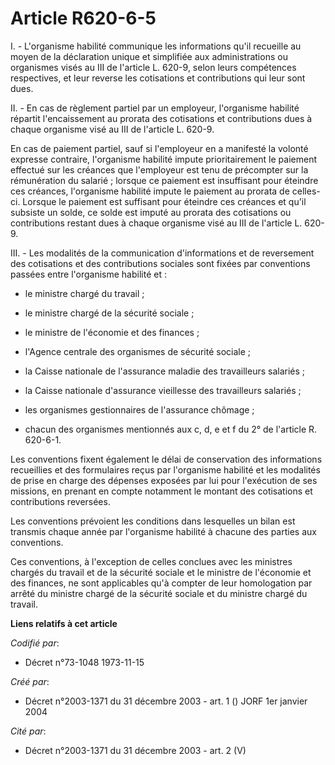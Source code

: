 # Article R620-6-5

I. - L'organisme habilité communique les informations qu'il recueille au moyen de la déclaration unique et simplifiée aux
administrations ou organismes visés au III de l'article L. 620-9, selon leurs compétences respectives, et leur reverse les
cotisations et contributions qui leur sont dues.

II. - En cas de règlement partiel par un employeur, l'organisme habilité répartit l'encaissement au prorata des cotisations
et contributions dues à chaque organisme visé au III de l'article L. 620-9.

En cas de paiement partiel, sauf si l'employeur en a manifesté la volonté expresse contraire, l'organisme habilité impute
prioritairement le paiement effectué sur les créances que l'employeur est tenu de précompter sur la rémunération du salarié ;
lorsque ce paiement est insuffisant pour éteindre ces créances, l'organisme habilité impute le paiement au prorata de celles-
ci. Lorsque le paiement est suffisant pour éteindre ces créances et qu'il subsiste un solde, ce solde est imputé au prorata
des cotisations ou contributions restant dues à chaque organisme visé au III de l'article L. 620-9.

III. - Les modalités de la communication d'informations et de reversement des cotisations et des contributions sociales sont
fixées par conventions passées entre l'organisme habilité et :

- le ministre chargé du travail ;

- le ministre chargé de la sécurité sociale ;

- le ministre de l'économie et des finances ;

- l'Agence centrale des organismes de sécurité sociale ;

- la Caisse nationale de l'assurance maladie des travailleurs salariés ;

- la Caisse nationale d'assurance vieillesse des travailleurs salariés ;

- les organismes gestionnaires de l'assurance chômage ;

- chacun des organismes mentionnés aux c, d, e et f du 2° de l'article R. 620-6-1.

Les conventions fixent également le délai de conservation des informations recueillies et des formulaires reçus par
l'organisme habilité et les modalités de prise en charge des dépenses exposées par lui pour l'exécution de ses missions, en
prenant en compte notamment le montant des cotisations et contributions reversées.

Les conventions prévoient les conditions dans lesquelles un bilan est transmis chaque année par l'organisme habilité à
chacune des parties aux conventions.

Ces conventions, à l'exception de celles conclues avec les ministres chargés du travail et de la sécurité sociale et le
ministre de l'économie et des finances, ne sont applicables qu'à compter de leur homologation par arrêté du ministre chargé
de la sécurité sociale et du ministre chargé du travail.

**Liens relatifs à cet article**

_Codifié par_:

  - Décret n°73-1048 1973-11-15

_Créé par_:

  - Décret n°2003-1371 du 31 décembre 2003 - art. 1 () JORF 1er janvier 2004

_Cité par_:

  - Décret n°2003-1371 du 31 décembre 2003 - art. 2 (V)
